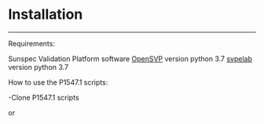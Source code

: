 # Installation

---

Requirements:

Sunspec Validation Platform software [OpenSVP][opensvp-url] version python 3.7
[svpelab][svpelab-url] version python 3.7 


How to use the P1547.1 scripts:

-Clone P1547.1 scripts


[opensvp-url]: https://github.com/EstefanCanmet/svp
[svpelab-url]: https://github.com/sunspec/svp_energy_lab/tree/dev

or

[opensvp-url]: https://github.com/BuiMCanmet/svp
[svpelab-url]: https://github.com/BuiMCanmet/svp_energy_lab

